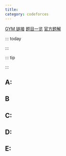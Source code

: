 ```yaml
---
title: 
category: codeforces
---
```


[GYM 链接]()
[题目一览](problems)
[官方题解]()

::: today

:::

::: tip

:::

## A:

## B

## C:

## D:

## E:
